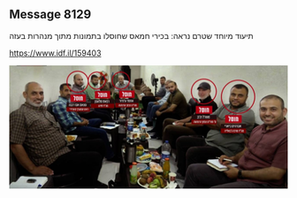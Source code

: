 ## Message 8129

תיעוד מיוחד שטרם נראה:
בכירי חמאס שחוסלו בתמונות מתוך מנהרות בעזה

https://www.idf.il/159403

![Photo](8129/8129_photo.jpg)
